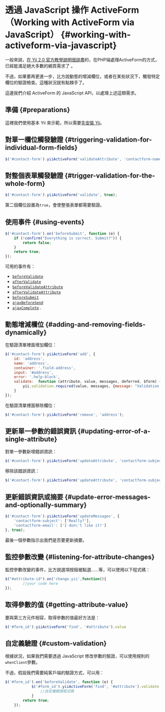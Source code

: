 # 透過 JavaScript 操作 ActiveForm（Working with ActiveForm via JavaScript） {#working-with-activeform-via-javascript}

一般來說，[在 Yii 2.0 官方教學說明很詳盡](http://www.yiiframework.com/doc-2.0/guide-input-forms.html)的，在PHP端處理ActiveForm的方式，已經能滿足絕大多數的網頁需求了 。

不過，如果要再更進一步，比方說動態的增減欄位，或者在某些狀況下，觸發特定欄位的驗證檢查。這種狀況就有點棘手了。

這邊我們介紹 ActiveForm 的 JavaScript API，以處理上述這類需求。

## 準備 {#preparations}

這裡我們使用基本 Yii 來示範，所以需要[先安裝 Yii](http://www.yiiframework.com/doc-2.0/guide-start-installation.html)。

## 對單一欄位觸發驗證 {#triggering-validation-for-individual-form-fields}

```js
$('#contact-form').yiiActiveForm('validateAttribute', 'contactform-name');
```

## 對整個表單觸發驗證 {#trigger-validation-for-the-whole-form}

```js
$('#contact-form').yiiActiveForm('validate', true);
```

第二個欄位設置為`true`，會使整張表單都需要驗證。

## 使用事件 {#using-events}

```js
$('#contact-form').on('beforeSubmit', function (e) {
    if (!confirm("Everything is correct. Submit?")) {
        return false;
    }
    return true;
});
```

可用的事件有：

* [`beforeValidate`](https://github.com/yiisoft/yii2/blob/master/framework/assets/yii.activeForm.js#L39)
* [`afterValidate`](https://github.com/yiisoft/yii2/blob/master/framework/assets/yii.activeForm.js#L50)
* [`beforeValidateAttribute`](https://github.com/yiisoft/yii2/blob/master/framework/assets/yii.activeForm.js#L64)
* [`afterValidateAttribute`](https://github.com/yiisoft/yii2/blob/master/framework/assets/yii.activeForm.js#L74)
* [`beforeSubmit`](https://github.com/yiisoft/yii2/blob/master/framework/assets/yii.activeForm.js#L83)
* [`ajaxBeforeSend`](https://github.com/yiisoft/yii2/blob/master/framework/assets/yii.activeForm.js#L93)
* [`ajaxComplete`](https://github.com/yiisoft/yii2/blob/master/framework/assets/yii.activeForm.js#L103)
  .

## 動態增減欄位 {#adding-and-removing-fields-dynamically}

在驗證清單裡面增加欄位：

```js
$('#contact-form').yiiActiveForm('add', {
    id: 'address',
    name: 'address',
    container: '.field-address',
    input: '#address',
    error: '.help-block',
    validate:  function (attribute, value, messages, deferred, $form) {
        yii.validation.required(value, messages, {message: "Validation Message Here"});
    }
});
```

在驗證清單裡面移除欄位：

```js
$('#contact-form').yiiActiveForm('remove', 'address');
```

## 更新單一參數的錯誤資訊 {#updating-error-of-a-single-attribute}

對單一參數新增錯誤資訊：

```js
$('#contact-form').yiiActiveForm('updateAttribute', 'contactform-subject', ["I have an error..."]);
```

移除該錯誤資訊：

```js
$('#contact-form').yiiActiveForm('updateAttribute', 'contactform-subject', '');
```

## 更新錯誤資訊或摘要 {#update-error-messages-and-optionally-summary}

```js
$('#contact-form').yiiActiveForm('updateMessages', {
    'contactform-subject': ['Really?'],
    'contactform-email': ['I don\'t like it!']
}, true);
```

最後一個參數指示出我們是否要更新摘要。

## 監控參數改變 {#listening-for-attribute-changes}

監控參數改變的事件，比方說選項按鈕被點選……等，可以使用以下程式碼：

```js
$("#attribute-id").on('change.yii',function(){
        //your code here
});
```

## 取得參數的值 {#getting-attribute-value}

要與第三方元件相容，取得參數的值最好方法是：

```js
$('#form_id').yiiActiveForm('find', '#attribute').value
```

## 自定義驗證 {#custom-validation}

根據狀況，如果我們需要透過 JavaScript 修改參數的驗證，可以使用規則的`whenClient`參數。

不過，假設我們需要純客戶端的驗證方式，可以用：

```js
$('#form_id').on('beforeValidate', function (e) {
            $('#form_id').yiiActiveForm('find', '#attribute').validate = function (attribute, value, messages, deferred, $form) {
                //自定義驗證程式碼
            }
        return true;
    });
```



